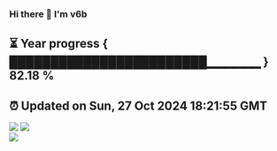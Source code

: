 ### Hi there 👋  I'm v6b  
⏳ Year progress { ████████████████████████▁▁▁▁▁▁ } 82.18 %
---
⏰ Updated on Sun, 27 Oct 2024 18:21:55 GMT
---
![](https://github-readme-stats.vercel.app/api?username=v6b&bg_color=30,e96443,904e95&title_color=fff&text_color=fff&layout=compact)
![](https://github-readme-stats.vercel.app/api/top-langs/?username=v6b&layout=compact&bg_color=30,e96443,904e95&title_color=fff&text_color=fff)  
![](https://gcore.jsdelivr.net/gh/v6b/v6b@main/assets/github-contribution-grid-snake.svg)

